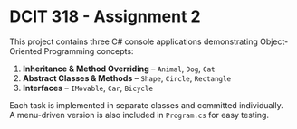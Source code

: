 # DCIT 318 - Assignment 2

This project contains three C# console applications demonstrating Object-Oriented Programming concepts:

1. **Inheritance & Method Overriding** – `Animal`, `Dog`, `Cat`
2. **Abstract Classes & Methods** – `Shape`, `Circle`, `Rectangle`
3. **Interfaces** – `IMovable`, `Car`, `Bicycle`

Each task is implemented in separate classes and committed individually.  
A menu-driven version is also included in `Program.cs` for easy testing.
